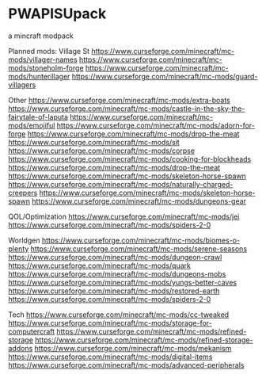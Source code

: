 # PWAPISUpack
a mincraft modpack

Planned mods:
Village St
https://www.curseforge.com/minecraft/mc-mods/villager-names
https://www.curseforge.com/minecraft/mc-mods/stoneholm-forge
https://www.curseforge.com/minecraft/mc-mods/hunterillager
https://www.curseforge.com/minecraft/mc-mods/guard-villagers

Other
https://www.curseforge.com/minecraft/mc-mods/extra-boats
https://www.curseforge.com/minecraft/mc-mods/castle-in-the-sky-the-fairytale-of-laputa
https://www.curseforge.com/minecraft/mc-mods/emojiful
https://www.curseforge.com/minecraft/mc-mods/adorn-for-forge
https://www.curseforge.com/minecraft/mc-mods/drop-the-meat
https://www.curseforge.com/minecraft/mc-mods/sit
https://www.curseforge.com/minecraft/mc-mods/corpse
https://www.curseforge.com/minecraft/mc-mods/cooking-for-blockheads
https://www.curseforge.com/minecraft/mc-mods/drop-the-meat
https://www.curseforge.com/minecraft/mc-mods/skeleton-horse-spawn
https://www.curseforge.com/minecraft/mc-mods/naturally-charged-creepers
https://www.curseforge.com/minecraft/mc-mods/skeleton-horse-spawn
https://www.curseforge.com/minecraft/mc-mods/dungeons-gear

QOL/Optimization
https://www.curseforge.com/minecraft/mc-mods/jei
https://www.curseforge.com/minecraft/mc-mods/spiders-2-0

Worldgen
https://www.curseforge.com/minecraft/mc-mods/biomes-o-plenty
https://www.curseforge.com/minecraft/mc-mods/serene-seasons
https://www.curseforge.com/minecraft/mc-mods/dungeon-crawl
https://www.curseforge.com/minecraft/mc-mods/quark
https://www.curseforge.com/minecraft/mc-mods/dungeons-mobs
https://www.curseforge.com/minecraft/mc-mods/yungs-better-caves
https://www.curseforge.com/minecraft/mc-mods/restored-earth
https://www.curseforge.com/minecraft/mc-mods/spiders-2-0

Tech
https://www.curseforge.com/minecraft/mc-mods/cc-tweaked
https://www.curseforge.com/minecraft/mc-mods/storage-for-computercraft
https://www.curseforge.com/minecraft/mc-mods/refined-storage
https://www.curseforge.com/minecraft/mc-mods/refined-storage-addons
https://www.curseforge.com/minecraft/mc-mods/mekanism
https://www.curseforge.com/minecraft/mc-mods/digital-items
https://www.curseforge.com/minecraft/mc-mods/advanced-peripherals

